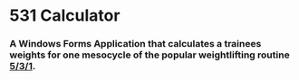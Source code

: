 # 531 Calculator
### A Windows Forms Application that calculates a trainees weights for one mesocycle of the popular weightlifting routine [5/3/1](https://jimwendler.com/blogs/jimwendler-com/101065094-5-3-1-for-a-beginner).
